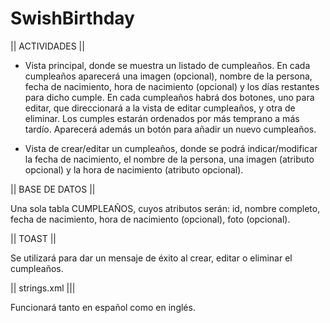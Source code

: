 # SwishBirthday

|| ACTIVIDADES ||

- Vista principal, donde se muestra un listado de cumpleaños. 
	En cada cumpleaños aparecerá una imagen (opcional), nombre de la persona, fecha de nacimiento, hora de nacimiento (opcional) y los días restantes para dicho cumple.
	En cada cumpleaños habrá dos botones, uno para editar, que direccionará a la vista de editar cumpleaños, y otra de eliminar.
	Los cumples estarán ordenados por más temprano a más tardío.
	Aparecerá además un botón para añadir un nuevo cumpleaños.
	
- Vista de crear/editar un cumpleaños, donde se podrá indicar/modificar la fecha de nacimiento, el nombre de la persona, una imagen (atributo opcional) y la hora de nacimiento (atributo opcional).


|| BASE DE DATOS ||

Una sola tabla CUMPLEAÑOS, cuyos atributos serán: id, nombre completo, fecha de nacimiento, hora de nacimiento (opcional), foto (opcional).


|| TOAST ||

Se utilizará para dar un mensaje de éxito al crear, editar o eliminar el cumpleaños.


|| strings.xml |||

Funcionará tanto en español como en inglés.
